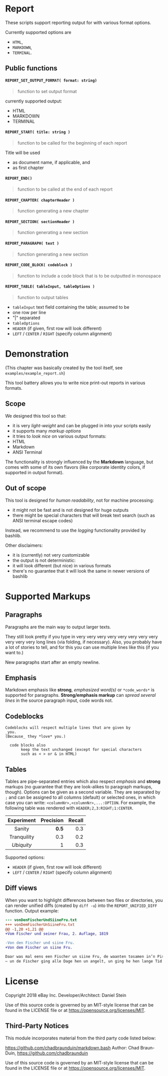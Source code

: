 Report
======

These scripts support reporting output for with various format options.

Currently supported options are 
* `HTML`, 
* `MARKDOWN`, 
* `TERMINAL`.


Public functions
----------------

#### `REPORT_SET_OUTPUT_FORMAT( format: string)`

> function to set output format

currently supported output:

* HTML
* MARKDOWN
* TERMINAL

#### `REPORT_START( title: string )`

> function to be called for the beginning of each report

Title will be used 
* as document name, if applicable, and 
* as first chapter

#### `REPORT_END()`

> function to be called at the end of each report

#### `REPORT_CHAPTER( chapterHeader )`

> function generating a new chapter

#### `REPORT_SECTION( sectionHeader )`

> function generating a new section

#### `REPORT_PARAGRAPH( text )`

> function generating a new section

#### `REPORT_CODE_BLOCK( codeblock )`

> function to include a code block that is to be outputted in monospace

#### `REPORT_TABLE( tableInput, tableOptions )`

> function to output tables

* `tableInput` text field containing the table; assumed to be 
 * one row per line
 * "|" separated
* `tableOptions` 
 * `HEADER` (if given, first row will look different)
 * `LEFT` / `CENTER` / `RIGHT` (specify column alignment)

Demonstration
=============

(This chapter was basically created by the tool itself, see `examples/example_report.sh`)

This tool battery allows you to write nice print-out reports in
various formats.

Scope
-----

We designed this tool so that:

* it is very _light-weight_ and can be plugged in into your scripts easily
* it supports many _markup options_ 
* it tries to _look nice_ on various output formats:
 * HTML
 * Markdown
 * ANSI Terminal

The functionality is strongly influenced
by the **Markdown** language, but comes with some of its own flavors (like
corporate identity colors, if supported in output format).

Out of scope
------------

This tool is designed for *human readability*, not for machine processing:

 * it might not be fast and is not designed for huge outputs  
 * there might be special characters that will break text search (such as ANSI 
terminal 
   escape codes)

Instead, we recommend to use the *logging* functionality provided by bashlib.

Other disclaimers:

* it is (currently) not very customizable
* the output is not deterministic:
 * it will look different (but nice) in various formats
 * there's no guarantee that it will look the same in newer versions of bashlib

Supported Markups
=================

Paragraphs
----------

Paragraphs are the main way to output larger texts.

They still look pretty if you type in very very very very very very very very 
very very very long lines (via folding, if necessary).
Also, you probably have a lot of stories to tell, and for
this you can use multiple lines like
this
(if you want to.)

New paragraphs start after an empty newline.

Emphasis
--------

Markdown emphasis like **strong**, *emphasized word(s)* or `*code_words*` is 
supported for paragraphs.
**Strong/emphasis 
markup**
can _spread
several lines_ in the source paragraph input, code words not.

Codeblocks
----------

```
Codeblocks will respect multiple lines that are given by 
_you.
(Because_ they *love* you.)

  code blocks also
       keep the text unchanged (except for special characters 
       such as < > or & in HTML)

```
Tables
------

Tables are pipe-separated entries which also respect _emphasis_ and **strong** 
markups (no guarantee that they are look-alikes to paragraph markups, though).
Options can be given as a second variable. They are separated by `;` and can be 
assigned to all columns (default) or selected ones, in which case you can write:
`<columnNr>,<columnNr>,...:OPTION`. For example, the following table was 
rendered with `HEADER;2,3:RIGHT;1:CENTER`.

|  Experiment |  Precision |  Recall |
| :---: | ---: | ---: |
|  Sanity     |  **0.5** |  0.3 |
|  Tranquility |  0.3 |  0.2 |
|  _Ubiquity_ |  1 |  0.3 |

Supported options:

* `HEADER` (if given, first row will look different)
* `LEFT` / `CENTER` / `RIGHT` (specify column alignment)

Diff views
----------

When you want to highlight differences between two files or directories,
you can render unified diffs (created by `diff -u`) into the 
`REPORT_UNIFIED_DIFF` function. 
Output example:

```diff
--- vonDenFischerUndSiineFru.txt
+++ vonDemFischerUnSiineFru.txt
@@ -1,20 +1,21 @@
+Vom Fischer und seiner Frau, 2. Auflage, 1819

-Von den Fischer und siine Fru.
+Von dem Fischer un siine Fru.

Daar was mal eens een Fischer un siine Fru, de waanten tosamen in’n Pispott, dicht an de See
– un de Fischer ging alle Dage hen un angelt, un ging he hen lange Tid.
```

License
=======

Copyright 2018 eBay Inc.
Developer/Architect: Daniel Stein

Use of this source code is governed by an MIT-style
license that can be found in the LICENSE file or at
https://opensource.org/licenses/MIT.

Third-Party Notices
-------------------

This module incorporates material from the third party code listed below:

https://github.com/chadbraunduin/markdown.bash
Author: Chad Braun-Duin, https://github.com/chadbraunduin

Use of this source code is governed by an MIT-style
license that can be found in the LICENSE file or at
https://opensource.org/licenses/MIT.
